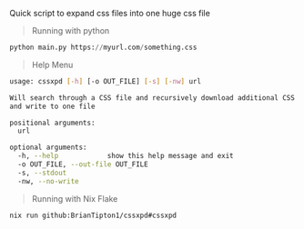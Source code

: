 Quick script to expand css files into one huge css file

> Running with python
```python
python main.py https://myurl.com/something.css
```
> Help Menu
```bash
usage: cssxpd [-h] [-o OUT_FILE] [-s] [-nw] url

Will search through a CSS file and recursively download additional CSS imports
and write to one file

positional arguments:
  url

optional arguments:
  -h, --help            show this help message and exit
  -o OUT_FILE, --out-file OUT_FILE
  -s, --stdout
  -nw, --no-write
```

> Running with Nix Flake
```bash
nix run github:BrianTipton1/cssxpd#cssxpd
```
